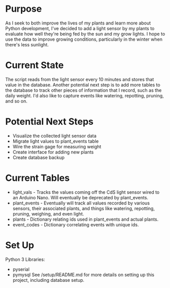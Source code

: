 # Purpose
As I seek to both improve the lives of my plants and learn more about Python development, I've decided to add a light sensor by my plants to evaluate how well they're being fed by the sun and my grow lights.
I hope to use the data to improve growing conditions, particularly in the winter when there's less sunlight.

# Current State
The script reads from the light sensor every 10 minutes and stores that value in the database. Another potential next step is to add more tables to the database to track other pieces of information that I record, such as the daily weight. I'd also like to capture events like watering, repotting, pruning, and so on.

# Potential Next Steps
* Visualize the collected light sensor data
* Migrate light values to plant_events table
* Wire the strain gage for measuring weight
* Create interface for adding new plants
* Create database backup

# Current Tables
* light_vals - Tracks the values coming off the CdS light sensor wired to an Arduino Nano. Will eventually be deprecated by plant_events.
* plant_events - Eventually will track all values recorded by various sensors, their associated plants, and things like watering, repotting, pruning, weighing, and even light.
* plants - Dictionary relating ids used in plant_events and actual plants.
* event_codes - Dictionary correlating events with unique ids.

# Set Up
Python 3 Libraries:
* pyserial
* pymysql
See /setup/README.md for more details on setting up this project, including database setup.
